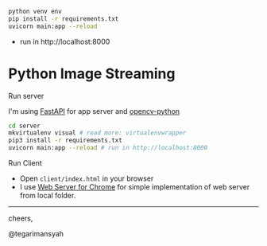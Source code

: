 ```bash
python venv env
pip install -r requirements.txt
uvicorn main:app --reload
``` 
- run in http://localhost:8000

# Python Image Streaming

Run server

I'm using [FastAPI](https://fastapi.tiangolo.com/) for app server and [opencv-python](https://pypi.org/project/opencv-python/)

```bash
cd server
mkvirtualenv visual # read more: virtualenvwrapper
pip3 install -r requirements.txt
uvicorn main:app --reload # run in http://localhost:8000
``` 

Run Client

* Open `client/index.html` in your browser
* I use [Web Server for Chrome](https://chrome.google.com/webstore/detail/web-server-for-chrome/ofhbbkphhbklhfoeikjpcbhemlocgigb?hl=en) for simple implementation of web server from local folder.

---

cheers,

@tegarimansyah